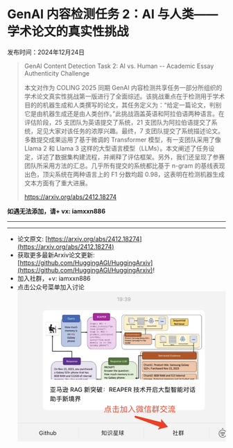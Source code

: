 # GenAI 内容检测任务 2：AI 与人类——学术论文的真实性挑战
发布时间：2024年12月24日


> GenAI Content Detection Task 2: AI vs. Human -- Academic Essay Authenticity Challenge
>
> 本文对作为 COLING 2025 同期 GenAI 内容检测共享任务一部分所组织的学术论文真实性挑战第一版进行了全面综述。该挑战重点在于检测用于学术目的的机器生成和人类撰写的论文，其任务定义为：“给定一篇论文，判别它是由机器生成还是由人类创作。”此挑战涵盖英语和阿拉伯语两种语言。在评估阶段，25 支团队为英语提交了系统，21 支团队为阿拉伯语提交了系统，足见大家对该任务的浓厚兴趣。最终，7 支团队提交了系统描述论文。多数提交成果运用了基于微调的 Transformer 模型，有一支团队采用了像 Llama 2 和 Llama 3 这样的大型语言模型（LLMs）。本文阐述了任务设定，详述了数据集构建流程，并阐释了评估框架。另外，我们还呈现了参赛团队所采用方法的汇总。几乎所有提交的系统都比基于 n-gram 的基线表现出色，顶尖系统在两种语言上的 F1 分数均超 0.98，这表明在检测机器生成文本方面有了重大进展。
>
> https://arxiv.org/abs/2412.18274

**如遇无法添加，请+ vx: iamxxn886**
<hr />


<hr />

- 论文原文: [https://arxiv.org/abs/2412.18274](https://arxiv.org/abs/2412.18274)
- 获取更多最新Arxiv论文更新: [https://github.com/HuggingAGI/HuggingArxiv](https://github.com/HuggingAGI/HuggingArxiv)!
- 加入社群，+v: iamxxn886
- 点击公众号菜单加入讨论
![](https://raw.githubusercontent.com/HuggingAGI/wx_assets/main/2024/07/31/1722434818326-94339e92-22f1-4472-9d27-fed232f70b5d.jpeg)